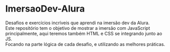 # ImersaoDev-Alura
 Desafios e exercícios incríveis que aprendi na imersão dev da Alura.<br>
Este repositório tem o objetivo de mostrar a imersão com JavaScript principalmente, aqui teremos também HTML e CSS se integrando junto ao JS. <br>
Focando na parte lógica de cada desafio, e utilizando as melhores práticas.

